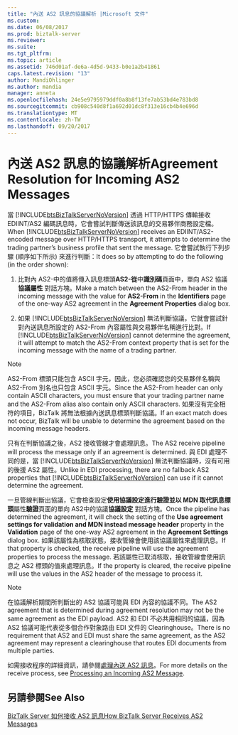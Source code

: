 ```yaml
---
title: "內送 AS2 訊息的協議解析 |Microsoft 文件"
ms.custom: 
ms.date: 06/08/2017
ms.prod: biztalk-server
ms.reviewer: 
ms.suite: 
ms.tgt_pltfrm: 
ms.topic: article
ms.assetid: 746d01af-de6a-4d5d-9433-b0e1a2b41861
caps.latest.revision: "13"
author: MandiOhlinger
ms.author: mandia
manager: anneta
ms.openlocfilehash: 24e5e9795979ddf0a8b8f13fe7ab53bd4e783bd8
ms.sourcegitcommit: cb908c540d8f1a692d01dc8f313e16cb4b4e696d
ms.translationtype: MT
ms.contentlocale: zh-TW
ms.lasthandoff: 09/20/2017
---
```

# <a name="agreement-resolution-for-incoming-as2-messages"></a><span data-ttu-id="bd2af-102">內送 AS2 訊息的協議解析</span><span class="sxs-lookup"><span data-stu-id="bd2af-102">Agreement Resolution for Incoming AS2 Messages</span></span>
<span data-ttu-id="bd2af-103">當 [!INCLUDE[btsBizTalkServerNoVersion](../includes/btsbiztalkservernoversion-md.md)] 透過 HTTP/HTTPS 傳輸接收 EDIINT/AS2 編碼訊息時，它會嘗試判斷傳送該訊息的交易夥伴商務設定檔。</span><span class="sxs-lookup"><span data-stu-id="bd2af-103">When [!INCLUDE[btsBizTalkServerNoVersion](../includes/btsbiztalkservernoversion-md.md)] receives an EDIINT/AS2-encoded message over HTTP/HTTPS transport, it attempts to determine the trading partner’s business profile that sent the message.</span></span> <span data-ttu-id="bd2af-104">它會嘗試執行下列步驟 (順序如下所示) 來進行判斷：</span><span class="sxs-lookup"><span data-stu-id="bd2af-104">It does so by attempting to do the following (in the order shown):</span></span>  
  
1.  <span data-ttu-id="bd2af-105">比對內 AS2-中的值將傳入訊息標頭**AS2-從**中**識別碼**頁面中，單向 AS2 協議**協議屬性**  對話方塊。</span><span class="sxs-lookup"><span data-stu-id="bd2af-105">Make a match between the AS2-From header in the incoming message with the value for **AS2-From** in the **Identifiers** page of the one-way AS2 agreement in the **Agreement Properties** dialog box.</span></span>  
  
2.  <span data-ttu-id="bd2af-106">如果 [!INCLUDE[btsBizTalkServerNoVersion](../includes/btsbiztalkservernoversion-md.md)] 無法判斷協議，它就會嘗試針對內送訊息所設定的 AS2-From 內容屬性與交易夥伴名稱進行比對。</span><span class="sxs-lookup"><span data-stu-id="bd2af-106">If [!INCLUDE[btsBizTalkServerNoVersion](../includes/btsbiztalkservernoversion-md.md)] cannot determine the agreement, it will attempt to match the AS2-From context property that is set for the incoming message with the name of a trading partner.</span></span>  
  
> [!NOTE]
>  <span data-ttu-id="bd2af-107">AS2-From 標頭只能包含 ASCII 字元，因此，您必須確認您的交易夥伴名稱與 AS2-From 別名也只包含 ASCII 字元。</span><span class="sxs-lookup"><span data-stu-id="bd2af-107">Since the AS2-From header can only contain ASCII characters, you must ensure that your trading partner name and the AS2-From alias also contain only ASCII characters.</span></span> <span data-ttu-id="bd2af-108">如果沒有完全相符的項目，BizTalk 將無法根據內送訊息標頭判斷協議。</span><span class="sxs-lookup"><span data-stu-id="bd2af-108">If an exact match does not occur, BizTalk will be unable to determine the agreement based on the incoming message headers.</span></span>  
  
 <span data-ttu-id="bd2af-109">只有在判斷協議之後，AS2 接收管線才會處理訊息。</span><span class="sxs-lookup"><span data-stu-id="bd2af-109">The AS2 receive pipeline will process the message only if an agreement is determined.</span></span> <span data-ttu-id="bd2af-110">與 EDI 處理不同的是，當 [!INCLUDE[btsBizTalkServerNoVersion](../includes/btsbiztalkservernoversion-md.md)] 無法判斷協議時，沒有可用的後援 AS2 屬性。</span><span class="sxs-lookup"><span data-stu-id="bd2af-110">Unlike in EDI processing, there are no fallback AS2 properties that [!INCLUDE[btsBizTalkServerNoVersion](../includes/btsbiztalkservernoversion-md.md)] can use if it cannot determine the agreement.</span></span>  
  
 <span data-ttu-id="bd2af-111">一旦管線判斷出協議，它會檢查設定**使用協議設定進行驗證並以 MDN 取代訊息標頭**屬性**驗證**頁面的單向 AS2中的協議**協議設定** 對話方塊。</span><span class="sxs-lookup"><span data-stu-id="bd2af-111">Once the pipeline has determined the agreement, it will check the setting of the **Use agreement settings for validation and MDN instead message header** property in the **Validation** page of the one-way AS2 agreement in the **Agreement Settings** dialog box.</span></span> <span data-ttu-id="bd2af-112">如果該屬性為核取狀態，接收管線會使用該協議屬性來處理訊息。</span><span class="sxs-lookup"><span data-stu-id="bd2af-112">If that property is checked, the receive pipeline will use the agreement properties to process the message.</span></span> <span data-ttu-id="bd2af-113">若該屬性已取消核取，接收管線會使用訊息之 AS2 標頭的值來處理訊息。</span><span class="sxs-lookup"><span data-stu-id="bd2af-113">If the property is cleared, the receive pipeline will use the values in the AS2 header of the message to process it.</span></span>  
  
> [!NOTE]
>  <span data-ttu-id="bd2af-114">在協議解析期間所判斷出的 AS2 協議可能與 EDI 內容的協議不同。</span><span class="sxs-lookup"><span data-stu-id="bd2af-114">The AS2 agreement that is determined during agreement resolution may not be the same agreement as the EDI payload.</span></span> <span data-ttu-id="bd2af-115">AS2 和 EDI 不必共用相同的協議，因為 AS2 協議可能代表從多個合作對象路由 EDI 文件的 Clearinghouse。</span><span class="sxs-lookup"><span data-stu-id="bd2af-115">There is no requirement that AS2 and EDI must share the same agreement, as the AS2 agreement may represent a clearinghouse that routes EDI documents from multiple parties.</span></span>  
  
 <span data-ttu-id="bd2af-116">如需接收程序的詳細資訊，請參閱[處理內送 AS2 訊息](../core/processing-an-incoming-as2-message.md)。</span><span class="sxs-lookup"><span data-stu-id="bd2af-116">For more details on the receive process, see [Processing an Incoming AS2 Message](../core/processing-an-incoming-as2-message.md).</span></span>  
  
## <a name="see-also"></a><span data-ttu-id="bd2af-117">另請參閱</span><span class="sxs-lookup"><span data-stu-id="bd2af-117">See Also</span></span>  
 [<span data-ttu-id="bd2af-118">BizTalk Server 如何接收 AS2 訊息</span><span class="sxs-lookup"><span data-stu-id="bd2af-118">How BizTalk Server Receives AS2 Messages</span></span>](../core/how-biztalk-server-receives-as2-messages.md)